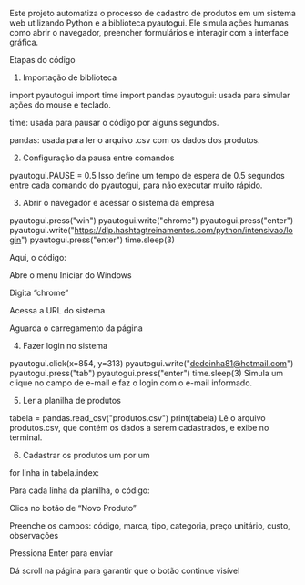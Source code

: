 Este projeto automatiza o processo de cadastro de produtos em um sistema web utilizando Python e a
biblioteca pyautogui. Ele simula ações humanas como abrir o navegador, preencher formulários e interagir
com a interface gráfica.

 Etapas do código
 
1. Importação de biblioteca

import pyautogui
import time
import pandas
pyautogui: usada para simular ações do mouse e teclado.

time: usada para pausar o código por alguns segundos.

pandas: usada para ler o arquivo .csv com os dados dos produtos.

2. Configuração da pausa entre comandos

pyautogui.PAUSE = 0.5
Isso define um tempo de espera de 0.5 segundos entre cada comando do pyautogui, para não executar muito rápido.

3. Abrir o navegador e acessar o sistema da empresa
   
pyautogui.press("win")
pyautogui.write("chrome")
pyautogui.press("enter")
pyautogui.write("https://dlp.hashtagtreinamentos.com/python/intensivao/login")
pyautogui.press("enter")
time.sleep(3)

Aqui, o código:

Abre o menu Iniciar do Windows

Digita “chrome”

Acessa a URL do sistema

Aguarda o carregamento da página

4. Fazer login no sistema

pyautogui.click(x=854, y=313)
pyautogui.write("dedeinha81@hotmail.com")
pyautogui.press("tab")
pyautogui.press("enter")
time.sleep(3)
Simula um clique no campo de e-mail e faz o login com o e-mail informado.

5. Ler a planilha de produtos

tabela = pandas.read_csv("produtos.csv")
print(tabela)
Lê o arquivo produtos.csv, que contém os dados a serem cadastrados, e exibe no terminal.

6. Cadastrar os produtos um por um

for linha in tabela.index:
    
Para cada linha da planilha, o código:

Clica no botão de “Novo Produto”

Preenche os campos: código, marca, tipo, categoria, preço unitário, custo, observações

Pressiona Enter para enviar

Dá scroll na página para garantir que o botão continue visível

